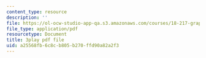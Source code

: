 ```yaml
---
content_type: resource
description: ''
file: https://ol-ocw-studio-app-qa.s3.amazonaws.com/courses/18-217-graph-theory-and-additive-combinatorics-fall-2019/a25568fb6c8cb805b270ffd90a82a2f3_hDwkKrWqdZE.pdf
file_type: application/pdf
resourcetype: Document
title: 3play pdf file
uid: a25568fb-6c8c-b805-b270-ffd90a82a2f3
---
```

